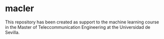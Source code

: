 # macler

This repository has been created as support to the machine learning course in the Master of Teleccommunication Engineering at the Universidad de Sevilla.


